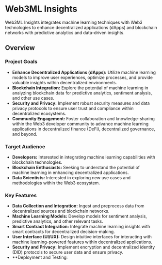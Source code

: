 # Web3ML Insights

Web3ML Insights integrates machine learning techniques with Web3 technologies to enhance decentralized applications (dApps) and blockchain networks with predictive analytics and data-driven insights.

## Overview

### Project Goals

- **Enhance Decentralized Applications (dApps):** Utilize machine learning models to improve user experiences, optimize processes, and provide valuable insights within decentralized environments.
- **Blockchain Integration:** Explore the potential of machine learning in analyzing blockchain data for predictive analytics, sentiment analysis, and other use cases.
- **Security and Privacy:** Implement robust security measures and data privacy protocols to ensure user trust and compliance within decentralized ecosystems.
- **Community Engagement:** Foster collaboration and knowledge-sharing within the Web3 developer community to advance machine learning applications in decentralized finance (DeFi), decentralized governance, and beyond.

### Target Audience

- **Developers:** Interested in integrating machine learning capabilities with blockchain technologies.
- **Blockchain Enthusiasts:** Seeking to understand the potential of machine learning in enhancing decentralized applications.
- **Data Scientists:** Interested in exploring new use cases and methodologies within the Web3 ecosystem.

### Key Features

- **Data Collection and Integration:** Ingest and preprocess data from decentralized sources and blockchain networks.
- **Machine Learning Models:** Develop models for sentiment analysis, predictive analytics, and other relevant tasks.
- **Smart Contract Integration:** Integrate machine learning insights with smart contracts for decentralized decision-making.
- **User Interface (UI/UX):** Design intuitive interfaces for interacting with machine learning-powered features within decentralized applications.
- **Security and Privacy:** Implement encryption and decentralized identity (DID) protocols to secure user data and ensure privacy.
- **Deployment and Testing:
